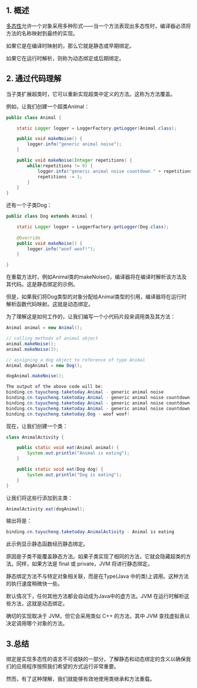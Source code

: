 ## 1. 概述

[多态性](https://www.baeldung.com/java-polymorphism)允许一个对象采用多种形式——当一个方法表现出多态性时，编译器必须将方法的名称映射到最终的实现。

如果它是在编译时映射的，那么它就是静态或早期绑定。

如果它在运行时解析，则称为动态绑定或后期绑定。

## 2. 通过代码理解

当子类扩展超类时，它可以重新实现超类中定义的方法。这称为方法覆盖。

例如，让我们创建一个超类Animal：

```java
public class Animal {

    static Logger logger = LoggerFactory.getLogger(Animal.class);

    public void makeNoise() {
        logger.info("generic animal noise");
    }

    public void makeNoise(Integer repetitions) {
        while(repetitions != 0) {
            logger.info("generic animal noise countdown " + repetitions);
            repetitions -= 1;
        }
    }
}
```

还有一个子类Dog：

```java
public class Dog extends Animal {

    static Logger logger = LoggerFactory.getLogger(Dog.class);
    
    @Override
    public void makeNoise() {
        logger.info("woof woof!");
    }

}
```

在重载方法时，例如Animal类的makeNoise()，编译器将在编译时解析该方法及其代码。这是静态绑定的示例。

但是，如果我们将Dog类型的对象分配给Animal类型的引用，编译器将在运行时解析函数代码映射。这就是动态绑定。

为了理解这是如何工作的，让我们编写一个小代码片段来调用类及其方法：

```java
Animal animal = new Animal();

// calling methods of animal object
animal.makeNoise();
animal.makeNoise(3);

// assigning a dog object to reference of type Animal
Animal dogAnimal = new Dog();

dogAnimal.makeNoise();

The output of the above code will be:
binding.cn.tuyucheng.taketoday.Animal - generic animal noise 
binding.cn.tuyucheng.taketoday.Animal - generic animal noise countdown 3
binding.cn.tuyucheng.taketoday.Animal - generic animal noise countdown 2
binding.cn.tuyucheng.taketoday.Animal - generic animal noise countdown 1
binding.cn.tuyucheng.taketoday.Dog - woof woof!
```

现在，让我们创建一个类：

```java
class AnimalActivity {

    public static void eat(Animal animal) {
        System.out.println("Animal is eating");
    }

    public static void eat(Dog dog) {
        System.out.println("Dog is eating");
    }
}
```

让我们将这些行添加到主类：

```java
AnimalActivity.eat(dogAnimal);
```

输出将是：

```java
binding.cn.tuyucheng.taketoday.AnimalActivity - Animal is eating
```

此示例显示静态函数经历静态绑定。

原因是子类不能覆盖静态方法。如果子类实现了相同的方法，它就会隐藏超类的方法。同样，如果方法是 final 或 private，JVM 将进行静态绑定。

静态绑定方法不与特定对象相关联，而是在Type(Java 中的类)上调用。这种方法的执行速度稍微快一些。

默认情况下，任何其他方法都会自动成为Java中的虚方法。JVM 在运行时解析这些方法，这就是动态绑定。

确切的实现取决于 JVM，但它会采用类似 C++ 的方法，其中 JVM 查找虚拟表以决定调用哪个对象的方法。

## 3.总结

绑定是实现多态性的语言不可或缺的一部分，了解静态和动态绑定的含义以确保我们的应用程序按照我们希望的方式运行非常重要。

然而，有了这种理解，我们就能够有效地使用类继承和方法重载。